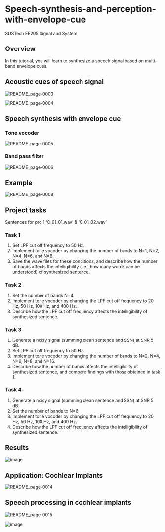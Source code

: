 # Speech-synthesis-and-perception-with-envelope-cue
SUSTech EE205 Signal and System

## Overview
In this tutorial, you will learn to synthesize a speech signal based on multi-band envelope cues.

## Acoustic cues of speech signal

![README_page-0003](https://user-images.githubusercontent.com/117464811/231826530-db549a2a-f7f8-45f0-8e5b-906acc301ff0.jpg)

![README_page-0004](https://user-images.githubusercontent.com/117464811/231826561-4c429d29-87dc-42ac-b2c6-2f06423ab9df.jpg)

## Speech synthesis with envelope cue

### Tone vocoder

![README_page-0005](https://user-images.githubusercontent.com/117464811/231826807-8b244361-2fe0-4fba-b81b-e7b5f5bc4124.jpg)

### Band pass filter

![README_page-0006](https://user-images.githubusercontent.com/117464811/231826931-08552b5c-8ae5-483e-949e-a1d96a0aefd2.jpg)

## Example

![README_page-0008](https://user-images.githubusercontent.com/117464811/231827064-4dd9eb2a-2f43-4746-9380-bf51e6317db4.jpg)

## Project tasks

Sentences for pro 1:‘C_01_01.wav’ & ‘C_01_02.wav’

### Task 1
1. Set LPF cut off frequency to 50 Hz.
2. Implement tone vocoder by changing the number of bands to N=1, N=2, N=4, N=6, and N=8.
3. Save the wave files for these conditions, and describe how the number of bands affects the intelligibility (i.e., how many words can be understood) of synthesized sentence.

### Task 2
1. Set the number of bands N=4.
2. Implement tone vocoder by changing the LPF cut off frequency to 20 Hz, 50 Hz, 100 Hz, and 400 Hz.
3. Describe how the LPF cut off frequency affects the intelligibility of synthesized sentence.

### Task 3
1. Generate a noisy signal (summing clean sentence and SSN) at SNR 5 dB.
2. Set LPF cut off frequency to 50 Hz.
3. Implement tone vocoder by changing the number of bands to N=2, N=4, N=6, N=8, and N=16.
4. Describe how the number of bands affects the intelligibility of synthesized sentence, and compare findings with those obtained in task 1.

### Task 4
1. Generate a noisy signal (summing clean sentence and SSN) at SNR 5 dB.
2. Set the number of bands to N=6.
3. Implement tone vocoder by changing the LPF cut off frequency to 20 Hz, 50 Hz, 100 Hz, and 400 Hz.
4. Describe how the LPF cut off frequency affects the intelligibility of synthesized sentence.

## Results

![image](https://user-images.githubusercontent.com/117464811/231827885-bad0004c-af1e-45c2-b165-9233d83efb32.png)

## Application: Cochlear Implants

![README_page-0014](https://user-images.githubusercontent.com/117464811/231828771-faf99973-dca8-4114-9d0c-8bda353d3611.jpg)

## Speech processing in cochlear implants

![README_page-0015](https://user-images.githubusercontent.com/117464811/231828408-a499559b-86a1-47b2-8bc2-da258839df30.jpg)

![image](https://user-images.githubusercontent.com/117464811/231828072-874eb492-ba23-49df-b90b-fd4f20b4487f.png)
